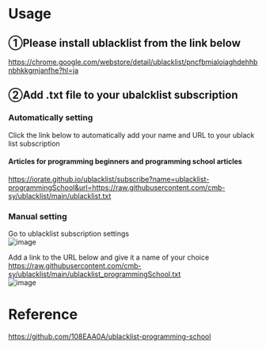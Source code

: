 # Usage
## ➀Please install ublacklist from the link below<br>
https://chrome.google.com/webstore/detail/ublacklist/pncfbmialoiaghdehhbnbhkkgmjanfhe?hl=ja<br>

## ➁Add .txt file to your ubalcklist subscription
### Automatically setting
Click the link below to automatically add your name and URL to your ublack list subscription<br>
#### Articles for programming beginners and programming school articles
https://iorate.github.io/ublacklist/subscribe?name=ublacklist-programmingSchool&url=https://raw.githubusercontent.com/cmb-sy/ublacklist/main/ublacklist.txt
<br>
### Manual setting
Go to ublacklist subscription settings<br>
![image](https://github.com/cmb-sy/ublacklist/assets/63276819/383d5047-cecf-4c22-9884-473cf40bc3a7)<br>

Add a link to the URL below and give it a name of your choice<br>
https://raw.githubusercontent.com/cmb-sy/ublacklist/main/ublacklist_programmingSchool.txt<br>
![image](https://github.com/cmb-sy/ublacklist/assets/63276819/1e2c08e5-1a56-486d-a681-5949ce90eb23)

# Reference 
https://github.com/108EAA0A/ublacklist-programming-school
